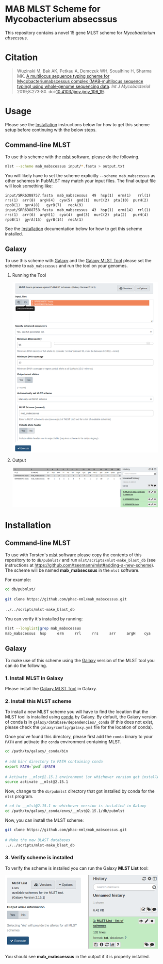 # MAB MLST Scheme for Mycobacterium absecssus

This repository contains a novel 15 gene MLST scheme for *Mycobacterium absecssus*.

# Citation

> Wuzinski M, Bak AK, Petkau A, Demczuk WH, Soualhine H, Sharma MK. [A multilocus sequence typing scheme for Mycobacteriumabscessus complex (MAB‑multilocus sequence typing) using whole‑genome sequencing data](https://doi.org/10.4103/ijmy.ijmy_106_19). *Int J Mycobacteriol* 2019;8:273‑80. doi:[10.4103/ijmy.ijmy_106_19](https://doi.org/10.4103/ijmy.ijmy_106_19).

# Usage

Please see the [Installation][installation] instructions below for how to get this scheme setup before continuing with the below steps.

## Command-line MLST

To use this scheme with the [mlst][] software, please do the following.

```bash
mlst --scheme mab_mabscessus input/*.fasta > output.txt
```

You will likely have to set the scheme explicitly `--scheme mab_mabscessus` as other schemes in PubMLST may match your input files. The final output file will look something like:

```
input/SRR6388757.fasta  mab_mabscessus  49  hsp(1)  erm(1)   rrl(1)  rrs(1)  arr(8)  argH(4)  cya(5)  gnd(1)  murC(2)  pta(10)  purH(2)  rpoB(1)  gyrA(8)   gyrB(7)   recA(9)
input/SRR6388758.fasta  mab_mabscessus  43  hsp(1)  erm(14)  rrl(1)  rrs(1)  arr(6)  argH(1)  cya(4)  gnd(3)  murC(2)  pta(2)   purH(4)  rpoB(1)  gyrA(15)  gyrB(14)  recA(1)
```

See the [Installation][installation] documentation below for how to get this scheme installed.

## Galaxy

To use this scheme with [Galaxy][galaxy] and the [Galaxy MLST Tool][galaxy-mlst]  please set the scheme to `mab_mabscessus` and run the tool on your genomes.

1. Running the Tool

    ![galaxy-mlst-tool.png][]

2. Output

    ![galaxy-output.png][]

# Installation

## Command-line MLST

To use with Torsten's [mlst][] software please copy the contents of this repository to to `db/pubmlst/` and run `mlst/scripts/mlst-make_blast_db` (see instructions at <https://github.com/tseemann/mlst#adding-a-new-scheme>). The scheme will be named **mab_mabsecssus** in the `mlst` software.

For example:

```bash
cd db/pubmlst/

git clone https://github.com/phac-nml/mab_mabscessus.git

../../scripts/mlst-make_blast_db
```

You can verify it's installed by running:

```bash
mlst --longlist|grep mab_mabscessus
mab_mabscessus  hsp     erm     rrl     rrs     arr     argH    cya     gnd     murC    pta     purH    rpoB    gyrA    gyrB    recA
```

## Galaxy

To make use of this scheme using the [Galaxy][galaxy] version of the MLST tool you can do the following.

### 1. Install MLST in Galaxy

Please install the [Galaxy MLST Tool][galaxy-mlst] in Galaxy.

### 2. Install this MLST scheme

To install a new MLST scheme you will have to find the location that the MLST tool is installed using [conda][] by Galaxy. By default, the Galaxy version of conda is in `galaxy/database/dependencies/_conda` (if this does not exist, please check the `galaxy/config/galaxy.yml` file for the location of conda).

Once you've found this directory, please first add the `conda` binary to your `PATH` and activate the `conda` environment containing MLST.

```bash
cd /path/to/galaxy/_conda/bin

# add bin/ directory to PATH containing conda
export PATH=`pwd`:$PATH

# Activate __mlst@2.15.1 environment (or whichever version got installed by Galaxy)
source activate __mlst@2.15.1
```

Now, change to the `db/pubmlst` directory that got installed by conda for the `mlst` program.

```bash
# cd to __mlst@2.15.1 or whichever version is installed in Galaxy
cd /path/to/galaxy/_conda/envs/__mlst@2.15.1/db/pubmlst
```

Now, you can install the MLST scheme:

```bash
git clone https://github.com/phac-nml/mab_mabscessus.git

# Make the new BLAST databases
../../scripts/mlst-make_blast_db
```

### 3. Verify scheme is installed

To verify the scheme is installed you can run the Galaxy **MLST List** tool:

![galaxy-mlst-list.png][]

You should see **mab_mabscessus** in the output if it is properly installed.

[installation]: #installation
[mlst]: https://github.com/tseemann/mlst
[conda]: https://bioconda.github.io/
[galaxy]: https://galaxyproject.org/
[galaxy-mlst]: https://toolshed.g2.bx.psu.edu/view/iuc/mlst/1f5641a52664
[galaxy-mlst-list.png]: doc/images/galaxy-mlst-list.png
[galaxy-mlst-tool.png]: doc/images/galaxy-mlst-tools.png
[galaxy-output.png]: doc/images/galaxy-output.png
